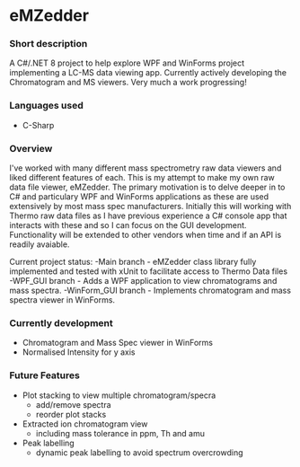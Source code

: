 # eMZedder

### Short description

A C#/.NET 8 project to help explore WPF and WinForms project implementing a LC-MS data viewing app. Currently actively developing the Chromatogram and MS viewers. Very much a work progressing!

### Languages used

- C-Sharp

### Overview

I've worked with many different mass spectrometry raw data viewers and liked different features of each. This is my attempt to make my own raw data file viewer, eMZedder. The primary motivation is to delve deeper in to C# and particulary WPF and WinForms applications as these are used extensively by most mass spec manufacturers.  Initially this will working with Thermo raw data files as I have previous experience a C# console app that interacts with these and so I can focus on the GUI development. Functionality will be extended to other vendors when time and if an API is readily avaiable.

Current project status:
-Main branch
	- eMZedder class library fully implemented and tested with xUnit to facilitate access to Thermo Data files
-WPF_GUI branch
	- Adds a WPF application to view chromatograms and mass spectra. 
-WinForm_GUI branch
	- Implements chromatogram and mass spectra viewer in WinForms.

### Currently development
- Chromatogram and Mass Spec viewer in WinForms
- Normalised Intensity for y axis 

### Future Features
- Plot stacking to view multiple chromatogram/specra
	- add/remove spectra
	- reorder plot stacks
- Extracted ion chromatogram view
	- including mass tolerance in ppm, Th and amu
- Peak labelling
	- dynamic peak labelling to avoid spectrum overcrowding